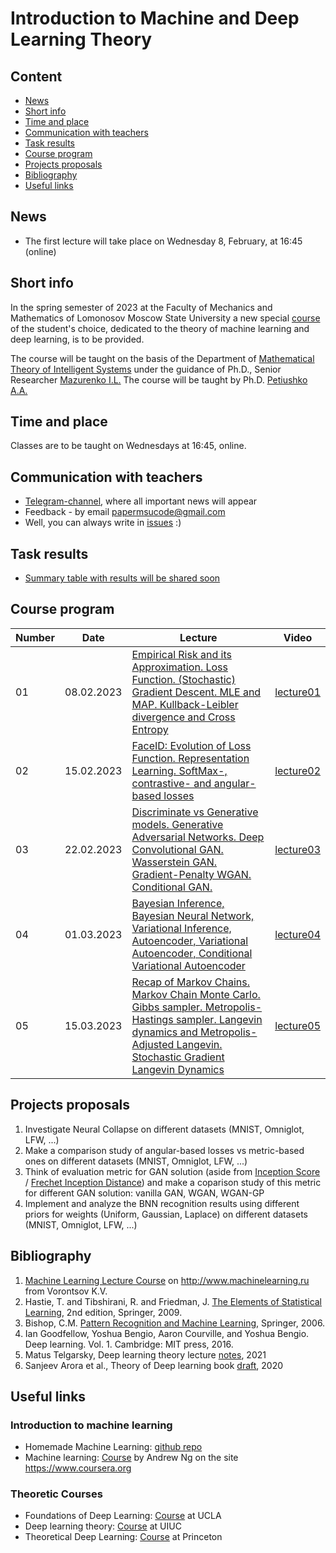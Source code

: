 # Introduction to Machine and Deep Learning Theory

## Content
* [News](#news)
* [Short info](#info)
* [Time and place](#ww)
* [Communication with teachers](#feedback)
* [Task results](#marks)
* [Course program](#program)
* [Projects proposals](#project)
* [Bibliography](#lit)
* [Useful links](#links)

## <a name="news" /> News
* The first lecture will take place on Wednesday 8, February, at 16:45 (online) 

## <a name="info" /> Short info 
In the spring semester of 2023 at the Faculty of Mechanics and Mathematics of Lomonosov Moscow State University a new special [course](https://scs.math.msu.ru/node/3164) of the student's choice, dedicated to the theory of machine learning and deep learning, is to be provided.

The course will be taught on the basis of the Department of [Mathematical Theory of Intelligent Systems](http://intsys.msu.ru/en/) under the guidance of Ph.D., Senior Researcher [Mazurenko I.L.](http://intsys.msu.ru/staff/mazurenko/) The course will be taught by Ph.D. [Petiushko A.A.](https://petiushko.info)

## <a name="ww" /> Time and place 
Classes are to be taught on Wednesdays at 16:45, online. 

## <a name="feedback" /> Communication with teachers
* [Telegram-channel](https://t.me/+OX_Ie45QTghjZmJi), where all important news will appear
* Feedback - by email papermsucode@gmail.com
* Well, you can always write in [issues](https://github.com/papermsucode/intromldlt2023spring/issues) :)

## <a name="marks" /> Task results
* [Summary table with results will be shared soon]()

## <a name="program" /> Course program
| Number        | Date          | Lecture                                            | Video            |
| ------------- | ------------- | -------------                                      | -------------    |        
| 01            | 08.02.2023    | [Empirical Risk and its Approximation. Loss Function. (Stochastic) Gradient Descent. MLE and MAP. Kullback-Leibler divergence and Cross Entropy](/lectures/MM_lecture01-ER_Loss.pdf) |  [lecture01](https://www.youtube.com/watch?v=vBgo_T7V5hE)   |
| 02            | 15.02.2023    | [FaceID: Evolution of Loss Function. Representation Learning. SoftMax-, contrastive- and angular-based losses](/lectures/MM_lecture02-FaceID_Loss.pdf) |  [lecture02](https://www.youtube.com/watch?v=4dwmNbMqcwg)  |
| 03            | 22.02.2023    | [Discriminate vs Generative models. Generative Adversarial Networks. Deep Convolutional GAN. Wasserstein GAN. Gradient-Penalty WGAN. Conditional GAN.](/lectures/MM_lecture03-GAN.pdf) |  [lecture03](https://www.youtube.com/watch?v=qb-4TQIUrzY)  |
| 04            | 01.03.2023    | [Bayesian Inference, Bayesian Neural Network, Variational Inference, Autoencoder, Variational Autoencoder, Conditional Variational Autoencoder](/lectures/MM_lecture04-VI_AE_VAE_CVAE.pdf) |  [lecture04](https://www.youtube.com/watch?v=Wf-Hm0SzP5s)  |
| 05            | 15.03.2023    | [Recap of Markov Chains. Markov Chain Monte Carlo. Gibbs sampler. Metropolis-Hastings sampler. Langevin dynamics and Metropolis-Adjusted Langevin. Stochastic Gradient Langevin Dynamics](/lectures/MM_lecture05-MCMC.pdf) |  [lecture05](https://www.youtube.com/watch?v=FzXEP_JHTgw)  |

## <a name="project" /> Projects proposals
1. Investigate Neural Collapse on different datasets (MNIST, Omniglot, LFW, ...)
2. Make a comparison study of angular-based losses vs metric-based ones on different datasets (MNIST, Omniglot, LFW, ...)
3. Think of evaluation metric for GAN solution (aside from [Inception Score](https://en.wikipedia.org/wiki/Inception_score) / [Frechet Inception Distance](https://en.wikipedia.org/wiki/Fréchet_inception_distance)) and make a coparison study of this metric for different GAN solution: vanilla GAN, WGAN, WGAN-GP
4. Implement and analyze the BNN recognition results using different priors for weights (Uniform, Gaussian, Laplace) on different datasets (MNIST, Omniglot, LFW, ...)

## <a name="lit" /> Bibliography
1. [Machine Learning Lecture Course](http://www.machinelearning.ru/wiki/index.php?title=Машинное_обучение_%28курс_лекций%2C_К.В.Воронцов%29) on http://www.machinelearning.ru from Vorontsov K.V.
2. Hastie, T. and Tibshirani, R. and Friedman, J. [The Elements of Statistical Learning](https://web.stanford.edu/~hastie/ElemStatLearn/printings/ESLII_print12.pdf), 2nd edition, Springer, 2009.
3. Bishop, C.M. [Pattern Recognition and Machine Learning](https://www.microsoft.com/en-us/research/uploads/prod/2006/01/Bishop-Pattern-Recognition-and-Machine-Learning-2006.pdf), Springer, 2006.
4. Ian Goodfellow, Yoshua Bengio, Aaron Courville, and Yoshua Bengio. Deep learning. Vol. 1. Cambridge: MIT press, 2016.
5. Matus Telgarsky, Deep learning theory lecture [notes](https://mjt.cs.illinois.edu/dlt/index.pdf), 2021
6. Sanjeev Arora et al., Theory of Deep learning book [draft](https://www.dropbox.com/s/smkp4vasbiszhw4/DLbook.pdf?dl=0), 2020

## <a name="links" /> Useful links 
### Introduction to machine learning
* Homemade Machine Learning: [github repo](https://github.com/trekhleb/homemade-machine-learning)
* Machine learning: [Course](https://www.coursera.org/learn/machine-learning) by Andrew Ng on the site https://www.coursera.org

### Theoretic Courses
* Foundations of Deep Learning: [Course](https://uclaml.github.io/CS269-Spring2021/) at UCLA
* Deep learning theory: [Course](https://mjt.cs.illinois.edu/dlt/) at UIUC
* Theoretical Deep Learning: [Course](https://www.cs.princeton.edu/courses/archive/fall19/cos597B/) at Princeton
